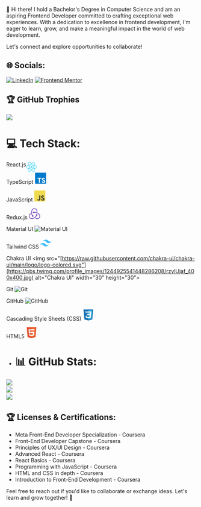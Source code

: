 <style>
  .react{
    display:flex;
    aling-items:center;
</style>
👋 Hi there! I hold a Bachelor's Degree in Computer Science and am an aspiring Frontend Developer committed to crafting exceptional web experiences. With a dedication to excellence in frontend development, I'm eager to learn, grow, and make a meaningful impact in the world of web development.

Let's connect and explore opportunities to collaborate!

## 🌐 Socials:
[![LinkedIn](https://img.shields.io/badge/LinkedIn-%230077B5.svg?logo=linkedin&logoColor=white)](https://www.linkedin.com/in/louai-khodary-21046624b/) 
[![Frontend Mentor](https://img.shields.io/badge/Frontend_Mentor-Learn%20to%20Code-61DAFB?style=flat-square)](https://www.frontendmentor.io/profile/LouaiKhodary13)

## 🏆 GitHub Trophies
![](https://github-profile-trophy.vercel.app/?username=LouaiKhodary13&theme=radical&no-frame=false&no-bg=true&margin-w=4)

# 💻 Tech Stack:
<div class="react">
  React.js
  <img src="https://raw.githubusercontent.com/devicons/devicon/master/icons/react/react-original.svg" alt="React.js" width="30" height="30">
</div>
  TypeScript
  <img src="https://raw.githubusercontent.com/devicons/devicon/master/icons/typescript/typescript-original.svg" alt="TypeScript" width="30" height="30">

  JavaScript
  <img src="https://raw.githubusercontent.com/devicons/devicon/master/icons/javascript/javascript-original.svg" alt="JavaScript" width="30" height="30">

  Redux.js
  <img src="https://raw.githubusercontent.com/devicons/devicon/master/icons/redux/redux-original.svg" alt="Redux.js" width="30" height="30">
  
  Material UI
  <img src="https://material-ui.com/static/logo_raw.svg" alt="Material UI" width="30" height="30">

 Tailwind CSS
  <img src="https://raw.githubusercontent.com/devicons/devicon/master/icons/tailwindcss/tailwindcss-plain.svg" alt="Tailwind CSS" width="30" height="30">

 Chakra UI
  <img src="[https://raw.githubusercontent.com/chakra-ui/chakra-ui/main/logo/logo-colored.svg"](https://pbs.twimg.com/profile_images/1244925541448286208/rzylUjaf_400x400.jpg) alt="Chakra UI" width="30" height="30">

  Git
  <img src="https://www.vectorlogo.zone/logos/git-scm/git-scm-icon.svg" alt="Git" width="30" height="30">

  GitHub
  <img src="https://github.githubassets.com/images/modules/logos_page/GitHub-Mark.png" alt="GitHub" width="30" height="30">

  Cascading Style Sheets (CSS)
  <img src="https://raw.githubusercontent.com/devicons/devicon/master/icons/css3/css3-original.svg" alt="CSS" width="30" height="30">

  HTML5
  <img src="https://raw.githubusercontent.com/devicons/devicon/master/icons/html5/html5-original.svg" alt="HTML5" width="30" height="30">

- # 📊 GitHub Stats:
![](https://github-readme-stats.vercel.app/api?username=LouaiKhodary13&theme=dark&hide_border=false&include_all_commits=true&count_private=true)<br/>
![](https://github-readme-streak-stats.herokuapp.com/?user=LouaiKhodary13&theme=dark&hide_border=false)<br/>
![](https://github-readme-stats.vercel.app/api/top-langs/?username=LouaiKhodary13&theme=dark&hide_border=false&include_all_commits=true&count_private=true&layout=compact)

## 🏆 Licenses & Certifications:
- Meta Front-End Developer Specialization - Coursera 
- Front-End Developer Capstone - Coursera 
- Principles of UX/UI Design - Coursera 
- Advanced React - Coursera 
- React Basics - Coursera
- Programming with JavaScript - Coursera 
- HTML and CSS in depth - Coursera 
- Introduction to Front-End Development - Coursera 

Feel free to reach out if you'd like to collaborate or exchange ideas. Let's learn and grow together! 🚀

